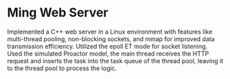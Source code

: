 # Ming Web Server

Implemented a C++ web server in a Linux environment with features like multi-thread pooling, non-blocking
sockets, and mmap for improved data transmission efficiency.
Utilized the epoll ET mode for socket listening.
Used the simulated Proactor model, the main thread receives the HTTP request and inserts the task into the task
queue of the thread pool, leaving it to the thread pool to process the logic.
